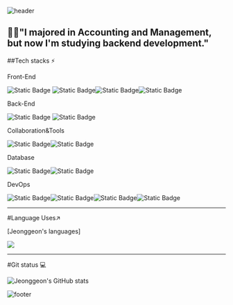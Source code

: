 
![header](https://capsule-render.vercel.app/api?type=waving&color=7F7FD5&text=%20hello!%20%20&height=200&fontSize=90&fontColor=ffffff)


## 🧑‍🎓"I majored in Accounting and Management, but now I'm studying       backend development."


 ##Tech stacks ⚡

Front-End

<img alt="Static Badge" src="https://img.shields.io/badge/HTML5-%23E34F26?style=flat-square&logo=HTML5&logoColor=white"> <img alt="Static Badge" src="https://img.shields.io/badge/javascript-%23F7DF1E?style=flat-square&logo=javascript&logoColor=black"><img alt="Static Badge" src="https://img.shields.io/badge/css3-%231572B6?style=flat-square&logo=css3&logoColor=white"><img alt="Static Badge" src="https://img.shields.io/badge/jQuery-%230769AD?style=flat-square&logo=jQuery&logoColor=white">

 
Back-End

<img alt="Static Badge" src="https://img.shields.io/badge/spring-%236DB33F?style=flat-square&logo=spring&logoColor=white"> <img alt="Static Badge" src="https://img.shields.io/badge/springboot-%236DB33F?style=flat-square&logo=springboot&logoColor=white">

Collaboration&Tools

<img alt="Static Badge" src="https://img.shields.io/badge/intellij%20idea-%23000000?style=flat-square&logo=intellijidea&logoColor=white"><img alt="Static Badge" src="https://img.shields.io/badge/eclipseide-%20%232C2255?style=flat-square&logo=eclipseide&logoColor=white">


Database

<img alt="Static Badge" src="https://img.shields.io/badge/mysql-%234479A1?style=flat-square&logo=mysql&logoColor=white"><img alt="Static Badge" src="https://img.shields.io/badge/oracle-%23F80000?style=flat-square&logo=oracle&logoColor=white">

DevOps

<img alt="Static Badge" src="https://img.shields.io/badge/amazon%20ec2-%20%23FF9900?style=flat-square&logo=css3&logoColor=white"><img alt="Static Badge" src="https://img.shields.io/badge/github-%23181717?style=flat-square&logo=github&logoColor=white"><img alt="Static Badge" src="https://img.shields.io/badge/amazon%20aws-%23232F3E?style=flat-square&logo=aws&logoColor=black"><img alt="Static Badge" src="https://img.shields.io/badge/GitHub%20Actions-%232088FF?style=flat-square&logo=action&logoColor=white">


---
#Language Uses↗️

[Jeonggeon's languages]

<img src="https://github-readme-stats.vercel.app/api/top-langs/?username=kimjeonggeon&layout=compact&theme=dark"/>


---
#Git status 💻

![Jeonggeon's GitHub stats](https://github-readme-stats.vercel.app/api?username=kimjeonggeon&show_icons=true&theme=radical)














![footer](https://capsule-render.vercel.app/api?section=footer&type=waving&color=7F7FD5)
